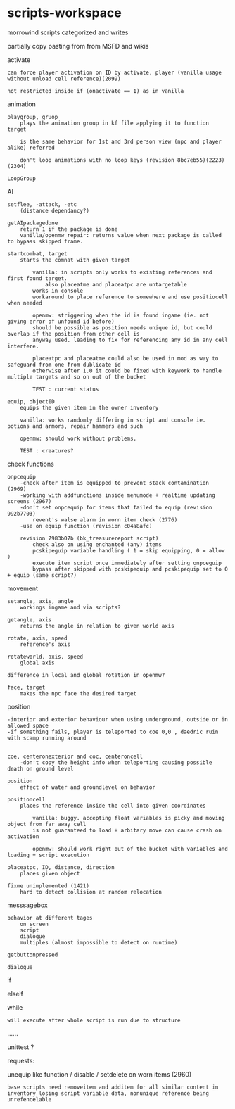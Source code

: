 # scripts-workspace
morrowind scripts categorized and writes

partially copy pasting from from MSFD and wikis 

activate

    can force player activation on ID by activate, player (vanilla usage without unload cell reference)(2099)
        
    not restricted inside if (onactivate == 1) as in vanilla

animation

    playgroup, gruop
        plays the animation group in kf file applying it to function target
        
        is the same behavior for 1st and 3rd person view (npc and player alike) referred
        
        don't loop animations with no loop keys (revision 8bc7eb55)(2223)(2304)
        
    LoopGroup
        
        
  
AI

    setflee, -attack, -etc 
        (distance dependancy?)
        
    getAIpackagedone
        return 1 if the package is done
        vanilla/openmw repair: returns value when next package is called to bypass skipped frame.
        
    startcombat, target
        starts the comnat with given target
            
            vanilla: in scripts only works to existing references and first found target. 
                also placeatme and placeatpc are untargetable
            works in console
            workaround to place reference to somewhere and use positiocell when needed
            
            openmw: striggering when the id is found ingame (ie. not giving error of unfound id before) 
            should be possible as position needs unique id, but could overlap if the position from other cell is
            anyway used. leading to fix for referencing any id in any cell interfere. 
            
            placeatpc and placeatme could also be used in mod as way to safeguard from one from dublicate id
            otherwise after 1.0 it could be fixed with keywork to handle multiple targets and so on out of the bucket
            
            TEST : current status
        
    equip, objectID    
        equips the given item in the owner inventory
        
        vanilla: works randomly differing in script and console ie. potions and armors, repair hammers and such
        
        openmw: should work without problems.  
        
        TEST : creatures?

check functions

    onpcequip
        -check after item is equipped to prevent stack contamination (2969)
        -working with addfunctions inside menumode + realtime updating screens (2967)
        -don't set onpcequip for items that failed to equip (revision 992b7703)
            revent's walse alarm in worn item check (2776)
        -use on equip function (revision c04a8afc)
        
        revision 7983b07b (bk_treasurereport script)
            check also on using enchanted (any) items
            pcskipeguip variable handling ( 1 = skip equipping, 0 = allow )
            execute item script once immediately after setting onpceguip
            bypass after skipped with pcskipequip and pcskipequip set to 0 + equip (same script?)

movement

    setangle, axis, angle
        workings ingame and via scripts?
        
    getangle, axis    
        returns the angle in relation to given world axis
        
    rotate, axis, speed
        reference's axis
        
    rotateworld, axis, speed
        global axis
        
    difference in local and global rotation in openmw?
        
    face, target
        makes the npc face the desired target
    
  
position

    -interior and exterior behaviour when using underground, outside or in allowed space
    -if something fails, player is teleported to coe 0,0 , daedric ruin with scamp running around
    

    coe, centeronexterior and coc, centeroncell
        -don't copy the height info when teleporting causing possible death on ground level
        
    position 
        effect of water and groundlevel on behavior
        
    positioncell
        places the reference inside the cell into given coordinates
            
            vanilla: buggy. accepting float variables is picky and moving object from far away cell 
            is not guaranteed to load + arbitary move can cause crash on activation
            
            openmw: should work right out of the bucket with variables and loading + script execution
        
    placeatpc, ID, distance, direction
        places given object 
        
    fixme unimplemented (1421)
        hard to detect collision at random relocation 

messsagebox

    behavior at different tages
        on screen
        script
        dialogue
        multiples (almost impossible to detect on runtime)
        
    getbuttonpressed
        
    dialogue
    

if

elseif

while

    will execute after whole script is run due to structure
......

unittest ?


requests:

unequip like function / disable / setdelete on worn items (2960)

    base scripts need removeitem and additem for all similar content in 
    inventory losing script variable data, nonunique reference being unrefencelable
